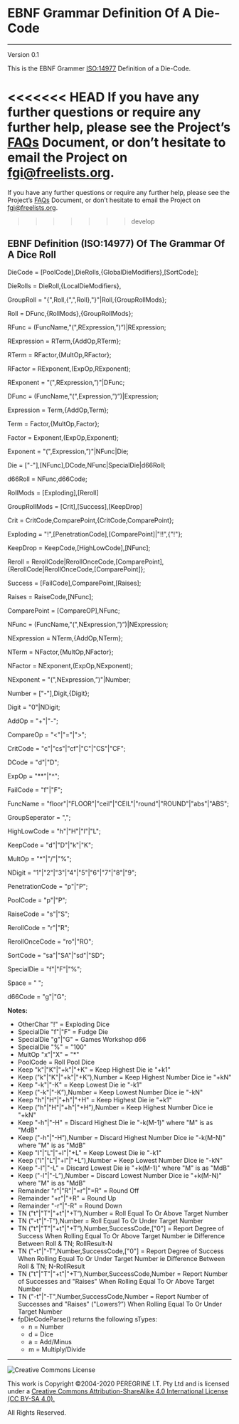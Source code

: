# EBNF Grammar Definition Of A Die-Code

---

Version 0.1

This is the EBNF Grammer [ISO:14977](https://www.iso.org/standard/26153.html) Definition of a Die-Code.

<<<<<<< HEAD
If you have any further questions or require any further help, please see the Project&rsquo;s [FAQs](../Project_Documentation/FAQs.md) Document, or don&rsquo;t hesitate to email the Project on <fgi@freelists.org>.
=======
If you have any further questions or require any further help, please see the Project&rsquo;s [FAQs](https://github.com/Dulux-Oz/FGI/tree/master/Project_Documentation/FAQs.md) Document, or don&rsquo;t hesitate to email the Project on <fgi@freelists.org>.
>>>>>>> develop

## EBNF Definition (ISO:14977) Of The Grammar Of A Dice Roll

DieCode = [PoolCode],DieRolls,{GlobalDieModifiers},[SortCode];

DieRolls = DieRoll,{LocalDieModifiers},

GroupRoll = "{",Roll,{",",Roll},"}"|Roll,{GroupRollMods};

Roll = DFunc,{RollMods},{GroupRollMods};

RFunc = (FuncName,"(",RExpression,&rdquo;)&rdquo;)|RExpression;

RExpression = RTerm,{AddOp,RTerm};

RTerm = RFactor,{MultOp,RFactor};

RFactor = RExponent,(ExpOp,RExponent);

RExponent = "(",RExpression,&rdquo;)"|DFunc;

DFunc = (FuncName,"(",Expression,&rdquo;)&rdquo;)|Expression;

Expression = Term,{AddOp,Term};

Term = Factor,{MultOp,Factor};

Factor = Exponent,(ExpOp,Exponent);

Exponent = "(",Expression,&rdquo;)"|NFunc|Die;

Die = ["-"],[NFunc],DCode,NFunc|SpecialDie|d66Roll;

d66Roll = NFunc,d66Code;

RollMods = [Exploding],[Reroll]

GroupRollMods = [Crit],[Success],[KeepDrop]

Crit = CritCode,ComparePoint,{CritCode,ComparePoint};

Exploding = "!",[PenetrationCode],[ComparePoint]|"!!",{"!"};

KeepDrop = KeepCode,[HighLowCode],[NFunc];

Reroll = RerollCode|RerollOnceCode,[ComparePoint],{RerollCode|RerollOnceCode,[ComparePoint]};

Success = [FailCode],ComparePoint,[Raises];

Raises = RaiseCode,[NFunc];

ComparePoint = [CompareOP],NFunc;

NFunc = (FuncName,"(",NExpression,&rdquo;)&rdquo;)|NExpression;

NExpression = NTerm,{AddOp,NTerm};

NTerm = NFactor,{MultOp,NFactor};

NFactor = NExponent,(ExpOp,NExponent);

NExponent = "(",NExpression,&rdquo;)"|Number;

Number = ["-"],Digit,{Digit};

Digit = "0"|NDigit;

AddOp = "+"|"-";

CompareOp = "<"|"="|">";

CritCode = "c"|"cs"|"cf"|"C"|"CS"|"CF";

DCode = "d"|"D";

ExpOp = "**"|"^";

FailCode = "f"|"F";

FuncName = "floor"|"FLOOR"|"ceil"|"CEIL"|"round"|"ROUND"|"abs"|"ABS";

GroupSeperator = ",";

HighLowCode = "h"|"H"|"l"|"L";

KeepCode = "d"|"D"|"k"|"K";

MultOp = "*"|"/"|"%";

NDigit = "1"|"2"|"3"|"4"|"5"|"6"|"7"|"8"|"9";

PenetrationCode = "p"|"P";

PoolCode = "p"|"P";

RaiseCode = "s"|"S";

RerollCode = "r"|"R";

RerollOnceCode = "ro"|"RO";

SortCode = "sa"|"SA"|"sd"|"SD";

SpecialDie = "f"|"F"|"%";

Space = " ";

d66Code = "g"|"G";

**Notes:**

- OtherChar "!" = Exploding Dice
- SpecialDie "f"|"F" = Fudge Die
- SpecialDie "g"|"G" = Games Workshop d66
- SpecialDie "%" = "100"
- MultOp "x"|"X" = "*"
- PoolCode = Roll Pool Dice
- Keep "k"|"K"|"+k"|"+K" = Keep Highest Die ie "+k1"
- Keep ("k"|"K"|"+k"|"+K&rdquo;),Number = Keep Highest Number Dice ie "+kN"
- Keep "-k"|"-K" = Keep Lowest Die ie "-k1"
- Keep ("-k"|"-K&rdquo;),Number = Keep Lowest Number Dice ie "-kN"
- Keep "h"|"H"|"+h"|"+H" = Keep Highest Die ie "+k1"
- Keep ("h"|"H"|"+h"|"+H&rdquo;),Number = Keep Highest Number Dice ie "+kN"
- Keep "-h"|"-H" = Discard Highest Die ie "-k(M-1)" where "M" is as "MdB"
- Keep ("-h"|"-H&rdquo;),Number = Discard Highest Number Dice ie "-k(M-N)" where "M" is as "MdB"
- Keep "l"|"L"|"+l"|"+L" = Keep Lowest Die ie "-k1"
- Keep ("l"|"L"|"+l"|"+L&rdquo;),Number = Keep Lowest Number Dice ie "-kN"
- Keep "-l"|"-L" = Discard Lowest Die ie "+k(M-1)" where "M" is as "MdB"
- Keep ("-l"|"-L&rdquo;),Number = Discard Lowest Number Dice ie "+k(M-N)" where "M" is as "MdB"
- Remainder "r"|"R"|"=r"|"=R" = Round Off
- Remainder "+r"|"+R" = Round Up
- Remainder "-r"|"-R" = Round Down
- TN ("t"|"T"|"+t"|"+T&rdquo;),Number = Roll Equal To Or Above Target Number
- TN ("-t"|"-T&rdquo;),Number = Roll Equal To Or Under Target Number
- TN ("t"|"T"|"+t"|"+T&rdquo;),Number,SuccessCode,["0"] = Report Degree of Success When Rolling Equal To Or Above Target Number ie Difference Between Roll & TN; RollResult-N
- TN ("-t"|"-T",Number,SuccessCode,["0"] = Report Degree of Success When Rolling Equal To Or Under Target Number ie Difference Between Roll & TN; N-RollResult
- TN ("t"|"T"|"+t"|"+T&rdquo;),Number,SuccessCode,Number = Report Number of Successes and "Raises" When Rolling Equal To Or Above Target Number
- TN ("-t"|"-T",Number,SuccessCode,Number = Report Number of Successes and "Raises" ("Lowers?&rdquo;) When Rolling Equal To Or Under Target Number
- fpDieCodeParse() returns the following sTypes:
	+ n = Number
	+ d = Dice
	+ a = Add/Minus
	+ m = Multiply/Divide

---
![Creative Commons License](https://i.creativecommons.org/l/by-sa/4.0/88x31.png "Creative Commons License")

This work is Copyright &copy;2004-2020 PEREGRINE I.T. Pty Ltd and is licensed under a [Creative Commons Attribution-ShareAlike 4.0 International License (CC BY-SA 4.0).](https://creativecommons.org/licenses/by-sa/4.0/)

All Rights Reserved.
